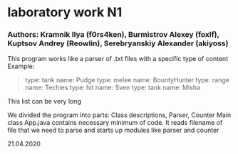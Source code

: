 # laboratory work N1

### Authors: Kramnik Ilya (f0rs4ken), Burmistrov Alexey (foxlf), Kuptsov Andrey (Reowlin), Serebryanskiy Alexander (akiyoss)

This program works like a parser of .txt files with a specific type of content
Example: 
> type: tank name: Pudge
> type: melee name: BountyHunter
> type: range name: Techies
> type: hit name: Sven
> type: tank name: Misha

This list can be very long

We divided the program into parts: Class descriptions, Parser, Counter
Main class App.java contains necessary minimum of code. It reads filename of file that we need to parse and starts up modules like parser and counter

21.04.2020
